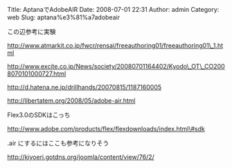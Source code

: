 Title: AptanaでAdobeAIR
Date: 2008-07-01 22:31
Author: admin
Category: web
Slug: aptana%e3%81%a7adobeair

<div>

この辺参考に実験

</div>

http://www.atmarkit.co.jp/fwcr/rensai/freeauthoring01/freeauthoring01\_1.html

<div>

</div>

<div>

http://www.excite.co.jp/News/society/20080701164402/Kyodo\_OT\_CO2008070101000727.html
</p>

</div>

<div>

http://d.hatena.ne.jp/drillhands/20070815/1187160005

</div>

<div>

http://libertatem.org/2008/05/adobe-air.html

</div>

<div>

</div>

<div>

Flex3.0のSDKはこっち

</div>

<div>

http://www.adobe.com/products/flex/flexdownloads/index.html\#sdk

</div>

<div>

</div>

<div>

.air にするにはここも参考になりそう

</div>

<div>

http://kiyoeri.gotdns.org/joomla/content/view/76/2/

</div>
